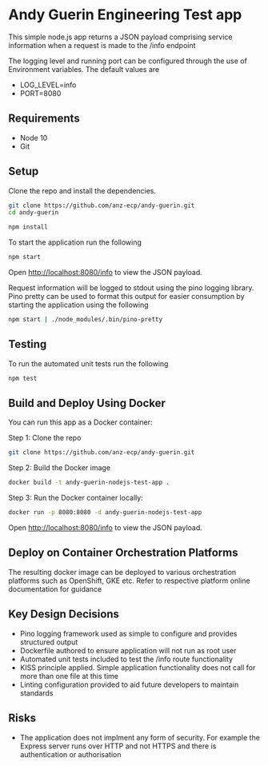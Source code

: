 # Andy Guerin Engineering Test app

This simple node.js app returns a JSON payload comprising service information when a request is made to the /info endpoint

The logging level and running port can be configured through the use of Environment variables. The default values are

* LOG_LEVEL=info
* PORT=8080

## Requirements

* Node 10
* Git

## Setup

Clone the repo and install the dependencies.

```bash
git clone https://github.com/anz-ecp/andy-guerin.git
cd andy-guerin
```

```bash
npm install
```

To start the application run the following

```bash
npm start
```

Open [http://localhost:8080/info](http://localhost:8080/info) to view the JSON payload.

Request information will be logged to stdout using the pino logging library. Pino pretty can be used to format this output for easier consumption by starting the application using the following

```bash
npm start | ./node_modules/.bin/pino-pretty
```

## Testing

To run the automated unit tests run the following

```bash
npm test
```

## Build and Deploy Using Docker

You can run this app as a Docker container:

Step 1: Clone the repo

```bash
git clone https://github.com/anz-ecp/andy-guerin.git
```

Step 2: Build the Docker image

```bash
docker build -t andy-guerin-nodejs-test-app .
```

Step 3: Run the Docker container locally:

```bash
docker run -p 8080:8080 -d andy-guerin-nodejs-test-app
```

Open [http://localhost:8080/info](http://localhost:8080/info) to view the JSON payload.

## Deploy on Container Orchestration Platforms

The resulting docker image can be deployed to various orchestration platforms such as OpenShift, GKE etc.
Refer to respective platform online documentation for guidance

## Key Design Decisions

* Pino logging framework used as simple to configure and provides structured output
* Dockerfile authored to ensure application will not run as root user
* Automated unit tests included to test the /info route functionality
* KISS principle applied. Simple application functionality does not call for more than one file at this time
* Linting configuration provided to aid future developers to maintain standards

## Risks

* The application does not implment any form of security. For example the Express server runs over HTTP and not HTTPS and there is authentication or authorisation
